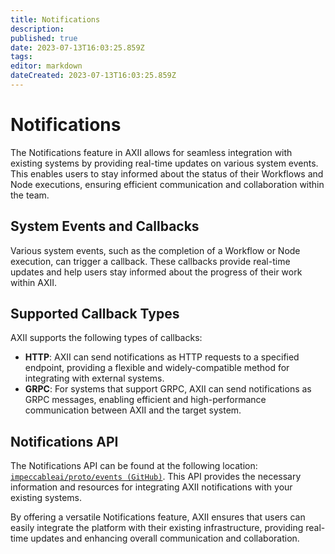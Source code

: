 ```yaml
---
title: Notifications
description: 
published: true
date: 2023-07-13T16:03:25.859Z
tags: 
editor: markdown
dateCreated: 2023-07-13T16:03:25.859Z
---
```


# Notifications
The Notifications feature in AXII allows for seamless integration with existing systems by providing real-time updates on various system events. This enables users to stay informed about the status of their Workflows and Node executions, ensuring efficient communication and collaboration within the team.

## System Events and Callbacks

Various system events, such as the completion of a Workflow or Node execution, can trigger a callback. These callbacks provide real-time updates and help users stay informed about the progress of their work within AXII.

## Supported Callback Types

AXII supports the following types of callbacks:

- **HTTP**: AXII can send notifications as HTTP requests to a specified endpoint, providing a flexible and widely-compatible method for integrating with external systems.
- **GRPC**: For systems that support GRPC, AXII can send notifications as GRPC messages, enabling efficient and high-performance communication between AXII and the target system.

## Notifications API

The Notifications API can be found at the following location: [`impeccableai/proto/events (GitHub)`](https://github.com/impeccableai/proto/tree/main/events). This API provides the necessary information and resources for integrating AXII notifications with your existing systems.

By offering a versatile Notifications feature, AXII ensures that users can easily integrate the platform with their existing infrastructure, providing real-time updates and enhancing overall communication and collaboration.